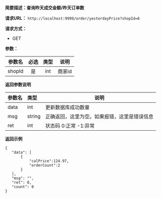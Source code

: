 **简要描述：查询昨天成交金额/昨天订单数** 

**请求URL：** 
` http://localhost:9999/order/yesterdayPrice?shopId=6 `

**请求方式：**
- GET

**参数：** 

| 参数名 | 必选 | 类型 | 说明 |
| :----: | :----: | :----: |  :----: |
| shopId | 是 | int |商家id |


 **返回参数说明** 
 
|参数名|类型|说明|
|:-----  |:-----|----- |
|data| int|更新数据库成功数量|
|msg|string|正确返回，这里为空。如果报错，这里是错误信息|
|ret|int|状态码 0:正常  -1:异常|


 **返回示例**
 ``` 
{
    "data": [
        {
            "calPrice":124.97,
            "orderCount":2
        }
    ],
    "msg": "",
    "ret": 0,
    "count": 0
}
``` 